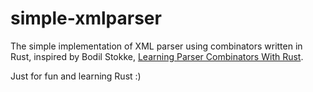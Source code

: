 # simple-xmlparser
The simple implementation of XML parser using combinators written in Rust, inspired by Bodil Stokke, [Learning Parser Combinators With Rust](http://bodil.lol/parser-combinators/).

Just for fun and learning Rust :)